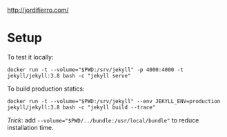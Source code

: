 http://jordifierro.com/

# Setup

To test it locally:
```
docker run -t --volume="$PWD:/srv/jekyll" -p 4000:4000 -t jekyll/jekyll:3.8 bash -c "jekyll serve"
```

To build production statics:
```
docker run -t --volume="$PWD:/srv/jekyll" --env JEKYLL_ENV=production jekyll/jekyll:3.8 bash -c "jekyll build --trace"
```

_Trick_: add `--volume="$PWD/../bundle:/usr/local/bundle"` to reduce installation time.

